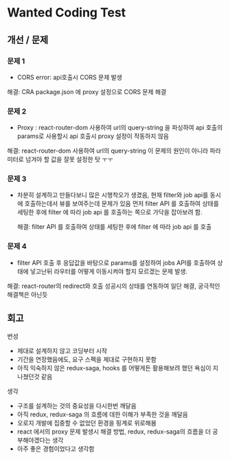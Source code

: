 # Wanted Coding Test

## 개선 / 문제

### 문제 1

- CORS error: api호출시 CORS 문제 발생

해결: CRA package.json 에 proxy 설정으로 CORS 문제 해결

### 문제 2

- Proxy : react-router-dom 사용하여 url의 query-string 을 파싱하여 api 호출의 params로 사용할시 api 호출시 proxy 설정이 작동하지 않음

해결: react-router-dom 사용하여 url의 query-string 이 문제의 원인이 아니라 파라미터로 넘겨야 할 값을 잘못 설정한 탓 ㅜㅜ

### 문제 3

- 차분히 설계하고 만들다보니 많은 시행착오가 생겼음, 현재 filter와 job api를 동시에 호출하는데서 뷰를 보여주는데 문제가 있음
  먼저 filter API 를 호출하여 상태를 세팅한 후에 filter 에 따라 job api 를 호출하는 쪽으로 가닥을 잡아보려 함.

  해결: filter API 를 호출하여 상태를 세팅한 후에 filter 에 따라 job api 를 호출

### 문제 4

- filter API 호출 후 응답값을 바탕으로 params를 설정하여 jobs API를 호출하여 상태에 넣고난뒤 라우터를 어떻게 이동시켜야 할지 모르겠는 문제 발생.

해결: react-router의 redirect와 호출 성공시의 상태를 연동하여 일단 해결, 궁극적인 해결책은 아닌듯

## 회고

번성

- 제대로 설계하지 않고 코딩부터 시작
- 기간을 연장했음에도, 요구 스펙을 제대로 구현하지 못함
- 아직 익숙하지 않은 redux-saga, hooks 를 어떻게든 활용해보려 했던 욕심이 지나쳤던것 같음

생각

- 구조를 설계하는 것의 중요성을 다시한번 깨달음
- 아직 redux, redux-saga 의 흐름에 데한 이해가 부족한 것을 깨달음
- 오로지 개발에 집중할 수 없었던 환경을 핑계로 위로해봄
- react 에서의 proxy 문제 발생시 해결 방법, redux, redux-saga의 흐름을 더 공부해야겠다는 생각
- 아주 좋은 경험이었다고 생각함
